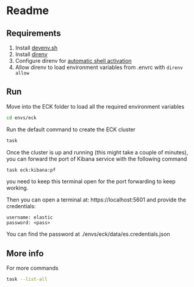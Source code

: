 # Readme

## Requirements
1. Install [devenv.sh](https://devenv.sh/getting-started/)
2. Install [direnv](https://direnv.net/docs/installation.html#from-system-packages)
3. Configure direnv for [automatic shell activation](https://devenv.sh/automatic-shell-activation/)
4. Allow direnv to load environment variables from .envrc with `direnv allow`


## Run
Move into the ECK folder to load all the required environment variables

```bash
cd envs/eck
```

Run the default command to create the ECK cluster

```bash
task
```

Once the cluster is up and running (this might take a couple of minutes),
you can forward the port of Kibana service with the following command

```bash
task eck:kibana:pf
```

you need to keep this terminal open for the port forwarding to keep working.

Then you can open a terminal at: https://localhost:5601 and provide the credentials:

```
username: elastic
password: <pass>
```

You can find the password at ./envs/eck/data/es.credentials.json

## More info
For more commands

```bash
task --list-all
```